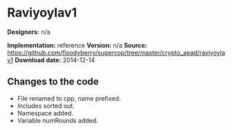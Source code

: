 # Raviyoylav1

**Designers:** n/a

**Implementation:** reference
**Version:** n/a
**Source:** https://github.com/floodyberry/supercop/tree/master/crypto_aead/raviyoylav1
**Download date:** 2014-12-14

## Changes to the code

* File renamed to cpp, name prefixed.
* Includes sorted out.
* Namespace added.
* Variable numRounds added.
